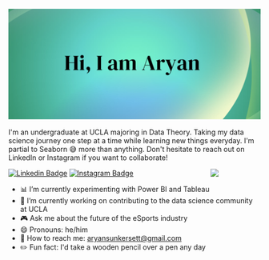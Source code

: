 ![Intro Image](https://raw.githubusercontent.com/AryanSunkersett/AryanSunkersett/main/Assets/Aryan.png)

I'm an undergraduate at UCLA majoring in Data Theory. Taking my data science journey one step at a time while learning new things everyday. I'm partial to Seaborn :sweat_smile: more than anything. Don't hesitate to reach out on LinkedIn or Instagram if you want to collaborate!

<img align='right' src='https://media2.giphy.com/media/l396VO7eqMcpD08ve/giphy.gif?cid=ecf05e47em8ta9h2pdnzsmshuuzv3i7hwixvfseqi8uuujj3&ep=v1_gifs_search&rid=giphy.gif&ct=g' width='100"'>

[![Linkedin Badge](https://img.shields.io/badge/-AryanSunkersett-blue?style=flat-square&logo=Linkedin&logoColor=white&link=https://www.linkedin.com/in/aryan-sunkersett/)](https://www.linkedin.com/in/aryan-sunkersett-218253235/)
[![Instagram Badge](https://img.shields.io/badge/-aryan_sunkersett-e4405f?style=flat-square&logo=Instagram&logoColor=white&link=https://www.instagram.com/aryan_sunkersett/)](https://www.instagram.com/aryan_sunkersett/)



- :bar_chart: I’m currently experimenting with Power BI and Tableau
-  🔭 I’m currently working on contributing to the data science community at UCLA
- :video_game: Ask me about the future of the eSports industry
- 😄 Pronouns: he/him
- :email: How to reach me: aryansunkersett@gmail.com
- :pencil2: Fun fact: I'd take a wooden pencil over a pen any day


